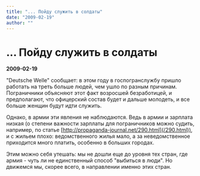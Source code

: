 ```yaml
---
title: "... Пойду служить в солдаты"
date: "2009-02-19"
author: ""
---
```


# ... Пойду служить в солдаты

**2009-02-19** 

"Deutsche Welle" сообщает: в этом году в госпогранслужбу пришло работать на треть больше людей, чем ушло по разным причинам. Пограничники объясняют этот факт возросшей безработицей, и предполагают, что офицерский состав будет и дальше молодеть, и все больше женщин будут идти служить.

Однако, в армии эти явления не наблюдаются. Ведь в армии и зарплата низкая (о степени важности зарплаты для пограничников можно судить, например, по статье [http://propaganda-journal.net/290.html](/290.html)), и с жильем плохо: ведомственного жилья мало, а за неведомственное приходится много платить, особенно в больших городах.

Этим можно себя утешать: мы не дошли еще до уровня тех стран, где армия - чуть ли не единственный способ "выбиться в люди". Но движемся мы, скорее всего, в направлении именно этих стран.